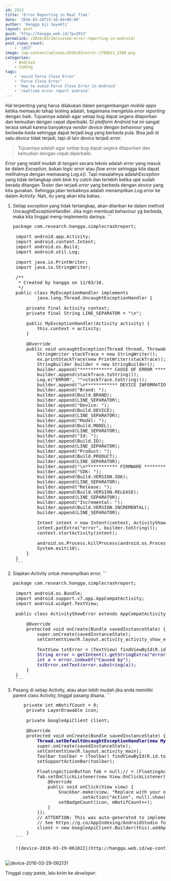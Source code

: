 ```yaml
---
id: 2913
title: 'Error Reporting in Real Time'
date: '2016-03-28T23:16:44+00:00'
author: 'Hangga Aji Sayekti'
layout: post
guid: 'http://hangga.web.id/?p=2913'
permalink: /2016/03/28/custom-error-reporting-in-android/
post_views_count:
    - '1057'
image: /wp-content/uploads/2016/03/error-1790611_1280.png
categories:
    - Android
    - Coding
tags:
    - 'avoid Force Close Error'
    - 'Force Close Error'
    - 'How to avoid Force Close Error in Android'
    - 'realtime error report android'
---
```


Hal terpenting yang harus dilakukan dalam pengembangan *mobile apps* ketika memasuki tahap testing adalah, bagaimana mengelola *error reporting* dengan baik. Tujuannya adalah agar setiap bug dapat segera dilaporkan dan kemudian dengan cepat diperbaiki. Di *platform* Android hal ini sangat terasa sekali karena banyaknya *vendor device* dengan *behaviour* yang berbeda-beda sehingga dapat terjadi *bug* yang berbeda pula. Bisa jadi di satu *device* tidak terjadi, tapi di lain *device* terjadi *error*.

> Tujuannya adalah agar setiap bug dapat segera dilaporkan dan kemudian dengan cepat diperbaiki.

*Error* yang relatif mudah di tangani secara teknis adalah *error* yang masuk ke dalam *Exception,* bukan *logic error* atau *flow error* sehingga kita dapat melihatnya dengan memasang *Log.e()*. Tapi masalahnya adalah*Exception* yang tidak tertangkap oleh blok *try catch* dan terlebih ketika *apk* sudah berada ditangan *Tester* dan terjadi *error* yang berbeda dengan *device* yang kita gunakan. Sehingga jalan terbaiknya adalah menampilkan *Log.error* ke dalam *Activity*. Nah, itu yang akan kita bahas.

1. Setiap *exception* yang tidak tertangkap, akan dilarikan ke dalam method UncaughtExceptionHandler. Jika ingin membuat behaviour yg berbeda, maka kita tinggal meng-implements darinya. ```
    <pre class="lang:default decode:true ">package com.research.hangga.simplecrashreport;
    
    import android.app.Activity;
    import android.content.Intent;
    import android.os.Build;
    import android.util.Log;
    
    import java.io.PrintWriter;
    import java.io.StringWriter;
    
    /**
     * Created by hangga on 11/03/16.
     */
    public class MyExceptionHandler implements
            java.lang.Thread.UncaughtExceptionHandler {
    
        private final Activity context;
        private final String LINE_SEPARATOR = "\n";
    
        public MyExceptionHandler(Activity activity) {
            this.context = activity;
        }
    
        @Override
        public void uncaughtException(Thread thread, Throwable ex) {
            StringWriter stackTrace = new StringWriter();
            ex.printStackTrace(new PrintWriter(stackTrace));
            StringBuilder builder = new StringBuilder();
            builder.append("************ CAUSE OF ERROR ************\n\n");
            builder.append(stackTrace.toString());
            Log.e("ERROR", ""+stackTrace.toString());
            builder.append("\n************ DEVICE INFORMATION ***********\n");
            builder.append("Brand: ");
            builder.append(Build.BRAND);
            builder.append(LINE_SEPARATOR);
            builder.append("Device: ");
            builder.append(Build.DEVICE);
            builder.append(LINE_SEPARATOR);
            builder.append("Model: ");
            builder.append(Build.MODEL);
            builder.append(LINE_SEPARATOR);
            builder.append("Id: ");
            builder.append(Build.ID);
            builder.append(LINE_SEPARATOR);
            builder.append("Product: ");
            builder.append(Build.PRODUCT);
            builder.append(LINE_SEPARATOR);
            builder.append("\n************ FIRMWARE ************\n");
            builder.append("SDK: ");
            builder.append(Build.VERSION.SDK);
            builder.append(LINE_SEPARATOR);
            builder.append("Release: ");
            builder.append(Build.VERSION.RELEASE);
            builder.append(LINE_SEPARATOR);
            builder.append("Incremental: ");
            builder.append(Build.VERSION.INCREMENTAL);
            builder.append(LINE_SEPARATOR);
    
            Intent intent = new Intent(context, ActivityShowError.class);
            intent.putExtra("error", builder.toString());
            context.startActivity(intent);
    
            android.os.Process.killProcess(android.os.Process.myPid());
            System.exit(10);
        }
    }
    ```
2. Siapkan Activity untuk menampilkan error. ```
    <pre class="lang:default decode:true">package com.research.hangga.simplecrashreport;
    
    import android.os.Bundle;
    import android.support.v7.app.AppCompatActivity;
    import android.widget.TextView;
    
    public class ActivityShowError extends AppCompatActivity {
    
        @Override
        protected void onCreate(Bundle savedInstanceState) {
            super.onCreate(savedInstanceState);
            setContentView(R.layout.activity_activity_show_error);
    
            TextView txtError = (TextView) findViewById(R.id.txtError);
            <span style="color: #000080;">String error = getIntent().getStringExtra("error");
            int a = error.indexOf("Caused by");
            txtError.setText(error.substring(a));</span>
        }
    }
    ```
3. Pasang di setiap Activity, atau akan lebih mudah jika anda memiliki parent class Activity, tinggal pasang disana. ```
    <pre class="lang:default decode:true">    private int mNotifCount = 0;
        private LayerDrawable icon;
    
        private GoogleApiClient client;
    
        @Override
        protected void onCreate(Bundle savedInstanceState) {
            <span style="color: #000080;"><strong>Thread.setDefaultUncaughtExceptionHandler(new MyExceptionHandler(this));</strong></span>
            super.onCreate(savedInstanceState);
            setContentView(R.layout.activity_main);
            Toolbar toolbar = (Toolbar) findViewById(R.id.toolbar);
            setSupportActionBar(toolbar);
    
            FloatingActionButton fab = null;// = (FloatingActionButton) findViewById(R.id.fab);
            fab.setOnClickListener(new View.OnClickListener() {
                @Override
                public void onClick(View view) {
                    Snackbar.make(view, "Replace with your own action", Snackbar.LENGTH_LONG)
                            .setAction("Action", null).show();
                    setBadgeCount(icon, mNotifCount++);
                }
            });
            // ATTENTION: This was auto-generated to implement the App Indexing API.
            // See https://g.co/AppIndexing/AndroidStudio for more information.
            client = new GoogleApiClient.Builder(this).addApi(AppIndex.API).build();
        }
    ```
    
    ![device-2016-03-29-061022](http://hangga.web.id/wp-content/uploads/2016/03/device-2016-03-29-061022.png)

![device-2016-03-29-062131](http://hangga.web.id/wp-content/uploads/2016/03/device-2016-03-29-062131.png)

Tinggal *copy paste*, lalu kirim ke *developer*.